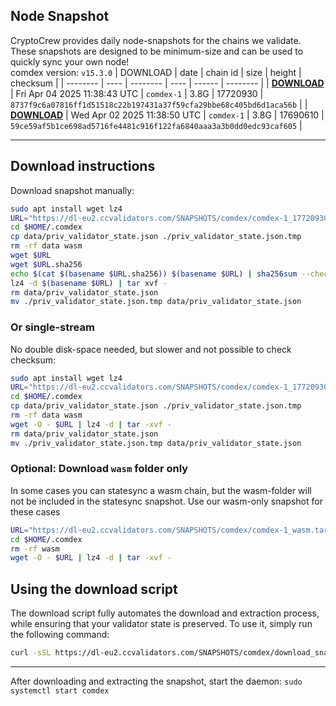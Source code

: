 ## Node Snapshot
CryptoCrew provides daily node-snapshots for the chains we validate. These snapshots are designed to be minimum-size and can be used to quickly sync your own node!  
comdex version: `v15.3.0`
| DOWNLOAD | date | chain id | size | height | checksum |
| -------- | ---- | -------- | ---- | ------ | -------- |
| **[DOWNLOAD](https://dl-eu2.ccvalidators.com/SNAPSHOTS/comdex/comdex-1_17720930.tar.lz4)** | Fri Apr 04 2025 11:38:43 UTC | `comdex-1` | 3.8G | 17720930 | `8737f9c6a07816ff1d51518c22b197431a37f59cfa29bbe68c405bd6d1aca56b` |
| **[DOWNLOAD](https://dl-eu2.ccvalidators.com/SNAPSHOTS/comdex/comdex-1_17690610.tar.lz4)** | Wed Apr 02 2025 11:38:50 UTC | `comdex-1` | 3.8G | 17690610 | `59ce59af5b1ce698ad5716fe4481c916f122fa6840aaa3a3b0dd0edc93caf605` |

---

## Download instructions
Download snapshot manually:
```sh
sudo apt install wget lz4
URL="https://dl-eu2.ccvalidators.com/SNAPSHOTS/comdex/comdex-1_17720930.tar.lz4"
cd $HOME/.comdex
cp data/priv_validator_state.json ./priv_validator_state.json.tmp
rm -rf data wasm
wget $URL
wget $URL.sha256
echo $(cat $(basename $URL.sha256)) $(basename $URL) | sha256sum --check
lz4 -d $(basename $URL) | tar xvf -
rm data/priv_validator_state.json
mv ./priv_validator_state.json.tmp data/priv_validator_state.json
```

### Or single-stream
No double disk-space needed, but slower and not possible to check checksum:
```sh
sudo apt install wget lz4
URL="https://dl-eu2.ccvalidators.com/SNAPSHOTS/comdex/comdex-1_17720930.tar.lz4"
cd $HOME/.comdex
cp data/priv_validator_state.json ./priv_validator_state.json.tmp
rm -rf data wasm
wget -O - $URL | lz4 -d | tar -xvf -
rm data/priv_validator_state.json
mv ./priv_validator_state.json.tmp data/priv_validator_state.json
```

### Optional: Download `wasm` folder only
In some cases you can statesync a wasm chain, but the wasm-folder will not be included in the statesync snapshot. Use our wasm-only snapshot for these cases
```sh
URL="https://dl-eu2.ccvalidators.com/SNAPSHOTS/comdex/comdex-1_wasm.tar.lz4"
cd $HOME/.comdex
rm -rf wasm
wget -O - $URL | lz4 -d | tar -xvf -
```



## Using the download script

The download script fully automates the download and extraction process, while ensuring that your validator state is preserved. To use it, simply run the following command:
```sh
curl -sSL https://dl-eu2.ccvalidators.com/SNAPSHOTS/comdex/download_snapshot.sh | bash
```
---

After downloading and extracting the snapshot, start the daemon: `sudo systemctl start comdex`

